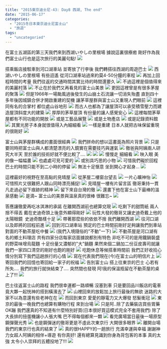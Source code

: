 ```yaml
---
title: "2015東京迪士尼-43: Day8 西湖, The end"
date: "2015-06-17"
categories: 
  - "2015冬日本東京迪士尼富士山"
  - "旅遊"
tags: 
  - "uncategoried"
---
```


在富士五湖區的第三天我們來到西湖いやしの里根場 據說這裏很療癒 剛好作為我們富士山行也是這次旅行的美麗句點! [![](images/16068290894_f40dafcff4.jpg)](http://flickr.com/photos/33703965@N00/16068290894)

搭乘飯店接駁車到河口湖車站 並寄放了行李後 我們轉搭往西湖的周遊巴士 ![](images/16503249560_88db8b547e.jpg) 西湖いやしの里根場 有些迢遙 從河口湖車站過來約莫4-50分鐘的車程 [![](images/16503249380_d4914caa2a.jpg)](http://flickr.com/photos/33703965@N00/16503249380) 再加上回程時間的考量 我們往返的交通時間其實比待的時間還要久 [![](images/16070687073_4f08babe34.jpg)](http://flickr.com/photos/33703965@N00/16070687073) 不過這裡是個值得來的美麗村落 [![](images/16503052608_7bd06af611.jpg)](http://flickr.com/photos/33703965@N00/16503052608) 不止在於我們又再看見的富士山美景 [![](images/16070635053_217552af35.jpg)](http://flickr.com/photos/33703965@N00/16070635053) 更因這裡曾是有很多茅屋的聚落 [![](images/16483365917_d0c009052d.jpg)](http://flickr.com/photos/33703965@N00/16483365917) 但是1966年一場颱風過後發生的山崩土石流讓一切消失殆盡 直到四十多年後因城鎮合併才開啟重建的契機 讓茅草屋群與富士山又重現人們眼前 [![](images/16504482549_804a91bb06.jpg)](http://flickr.com/photos/33703965@N00/16504482549) 這裡同有名的合掌村 都位處山谷地形 [![](images/16483315127_a7c1fbd6f9.jpg)](http://flickr.com/photos/33703965@N00/16483315127) 而古人也都為了讓屋頂可以承受積雪壓力而建造屋頂斜度大的建築 ![](images/16503244820_9e7f9f1fae.jpg) 厚厚的茅草屋頂 有份量的讓人感覺安心 [![](images/16503246010_c18a647489.jpg)](http://flickr.com/photos/33703965@N00/16503246010) 這裡每間茅草屋都有不同功能的開放 [![](images/16690635955_52d99b8169.jpg)](http://flickr.com/photos/33703965@N00/16690635955) 或是工藝品展覽 [![](images/16689284881_591373c6f0.jpg)](http://flickr.com/photos/33703965@N00/16689284881) 或是土物產店 [![](images/16689284171_90a46e3dfe.jpg)](http://flickr.com/photos/33703965@N00/16689284171) 或是記錄資料館 [![](images/16068304434_567bff6625.jpg)](http://flickr.com/photos/33703965@N00/16068304434) 其實光房子本身就很值得入內細細看 [![](images/16664682516_76ba516308.jpg)](http://flickr.com/photos/33703965@N00/16664682516) 一樣是重建 日本人就把古味保留重現的很剛好 [![](images/16690625585_d7ba37fea1.jpg)](http://flickr.com/photos/33703965@N00/16690625585)

富士山與茅屋群構成的畫面很經典 [![](images/16689301101_528bfbafbe.jpg)](http://flickr.com/photos/33703965@N00/16689301101) 我們拼命的想以這畫面為照片背景 [![](images/16664688666_777312e857.jpg)](http://flickr.com/photos/33703965@N00/16664688666) 只是要同時把富士山與人都清楚漂亮的入鏡實在需要技巧與運氣 [![](images/16070682273_f4918bf604.jpg)](http://flickr.com/photos/33703965@N00/16070682273) 徹爸與阿姨兩人研究大半天 至於誰的技術好就不便比較了.... [![](images/16483351807_48b3c02f2a.jpg)](http://flickr.com/photos/33703965@N00/16483351807) [![](images/16664681296_ece8e11b8c.jpg)](http://flickr.com/photos/33703965@N00/16664681296) [![](images/16503232080_e5282f6ef0.jpg)](http://flickr.com/photos/33703965@N00/16503232080) 慢慢走 細細看 ![](images/16690626975_de44e524bc.jpg) 映入眼 美的像一幅幅畫 [![](images/16689295491_d2c7c23574.jpg)](http://flickr.com/photos/33703965@N00/16689295491) 也處處可見可愛的 [![](images/16690627825_ff322e9097.jpg)](http://flickr.com/photos/33703965@N00/16690627825) 或別具巧思的小物 [![](images/16690622525_6a75ce8e62.jpg)](http://flickr.com/photos/33703965@N00/16690622525) 可惜我們礙於回程巴士的時間只能不到二小時的停留 ![](images/16070670763_40f242244c.jpg) 無法十足愜意 坐到開心才起身... [![](images/16070670703_3cd924b6f7.jpg)](http://flickr.com/photos/33703965@N00/16070670703)

這裡最好的視野在至高點的見晴屋 [![](images/16070665493_23af3df08e.jpg)](http://flickr.com/photos/33703965@N00/16070665493) 從茅屋二樓窗台望去 [![](images/16503237160_43c368f65a.jpg)](http://flickr.com/photos/33703965@N00/16503237160) 一片心曠神怡 [![](images/16483348287_6a989ea30f.jpg)](http://flickr.com/photos/33703965@N00/16483348287) 可惜照片又很難把人跟山同時漂亮捕捉! [![](images/16503228220_5443f31115.jpg)](http://flickr.com/photos/33703965@N00/16503228220) 見晴屋一樓有片留言區 徹哥秉持一貫凡走過必留下痕跡的精神 [![](images/16068296234_88a23a6182.jpg)](http://flickr.com/photos/33703965@N00/16068296234) 留下來自台灣的徹 [![](images/16504480509_d507dee083.jpg)](http://flickr.com/photos/33703965@N00/16504480509) 還畫下他在富士山下最棒的溫泉感動 [![](images/16068295694_3e0cd41cc0.jpg)](http://flickr.com/photos/33703965@N00/16068295694) 是滴~ 富士山的美景與溫泉真的很棒 很難忘~ [![](images/16690616395_da62da21cb.jpg)](http://flickr.com/photos/33703965@N00/16690616395)

答應讓徹愛再吃冰淇淋的承諾 在離開西湖前也總算兌現 [![](images/16483338277_8c0ed9d268.jpg)](http://flickr.com/photos/33703965@N00/16483338277) 吃剩下的甜筒紙 兩人捨不得丟 戴在史迪奇頭上後意外顯得剛好 [![](images/16504469669_a5a948a887.jpg)](http://flickr.com/photos/33703965@N00/16504469669) 玩性大發的徹哥又讓史迪奇戴上他的太陽眼鏡  史迪奇酷樣十足 [![](images/16070655823_cbd80dfe37.jpg)](http://flickr.com/photos/33703965@N00/16070655823) 帶著那麼些的依依不捨 我們離開西湖 [![](images/16070654033_98448e4173.jpg)](http://flickr.com/photos/33703965@N00/16070654033) 往河口湖 以及即將的回程前進 [![](images/16690606955_e14802900e.jpg)](http://flickr.com/photos/33703965@N00/16690606955) 回到河口湖車站 預定的巴士時間前剛好足夠讓我們到車站對面的不動茶屋吃中餐 [![](images/16689568862_c1029518b9.jpg)](http://flickr.com/photos/33703965@N00/16689568862) (我們入境隨俗的"不動"一下) [![](images/16503210820_e230fc5b4a.jpg)](http://flickr.com/photos/33703965@N00/16503210820) 不動茶屋是河口湖有名的鄉土料理店 共有四家分店每家店面據說都別有特色 非吃不可的是用鐵鍋裝盛的野菜味增烏龍麵 十足份量又濃郁的"大"鍋麵 果然來個二鍋加二份豆皮壽司就讓我們一家四口清空的剛好也飽的剛好 [![](images/16664662936_00f1262d98.jpg)](http://flickr.com/photos/33703965@N00/16664662936) 吃飽休息等候搭車時間前 我們正好收拾心情分別寫下我們這趟旅行的心情 [![](images/16664660826_1337b761e5.jpg)](http://flickr.com/photos/33703965@N00/16664660826) 寫在代表我們現在(今)在富士山的明信片上 ![](images/16503210500_7123c31d2b.jpg) 寄回我們的回憶也寄回給一家子的祝福 [![](images/16690600445_a265ce785f.jpg)](http://flickr.com/photos/33703965@N00/16690600445) 告別富士山 搭上往東京的巴士 心若有所失.... 我們的旅行就快結束了.... 突然間也發現 阿!我的保溫瓶留在不動茶屋的桌上了!!! [![](images/16070648623_00a3e2ceb6.jpg)](http://flickr.com/photos/33703965@N00/16070648623)

巴士往返富士山的路程 我們很幸運都一路順暢 沒塞到車 只是要回品川飯店的電車竟大夥一起恍神的搭到橫濱去了 ![](images/16689566432_3d21241b30.jpg) 山裡回來的放鬆加上旅行最後的無欲 迷路的大家不以為意還有些老神在在 [![](images/16689270431_42416c3eeb.jpg)](http://flickr.com/photos/33703965@N00/16689270431) 而回到東京 愛愛的靜電力又大爆發 怒髮衝冠 [![](images/16690596065_20c1cea8b1.jpg)](http://flickr.com/photos/33703965@N00/16690596065) 東京的最後一晚我們也總算有購物行程 來到台場 [![](images/16689267571_a4477dda62.jpg)](http://flickr.com/photos/33703965@N00/16689267571) 只是阿..除了去藥裝店買些胃藥 OK蹦 我們還真的不知道有什麼特別好買(日本很好買這模式完全不套用我們) 除了大長排的扭蛋機讓小人張大嘴 巴不得每個都來一顆 [![](images/16689562452_0772fe3c46.jpg)](http://flickr.com/photos/33703965@N00/16689562452) 看完廣場當日最後一場原型鋼彈聲光秀 [![](images/16503203090_2f9b10e1d1.jpg)](http://flickr.com/photos/33703965@N00/16503203090) 也是鋼彈迷的徹哥更是不虛此次東京行 大開很多眼界 [![](images/16068267844_59f5261a1d.jpg)](http://flickr.com/photos/33703965@N00/16068267844) 離開台場 我們的東京行也真的結束了 [![](images/16664646296_2f871f455d.jpg)](http://flickr.com/photos/33703965@N00/16664646296) 真的很HAPPY的一趟旅行 充滿幸運與幸福 謝謝神力女超人阿姨的相伴+導遊 有你真好! 還有總算見識到你身為背包客的本事 真的太強 太令小人崇拜的五體投地了!!! [![](images/16690597775_a1c920cbc7.jpg)](http://flickr.com/photos/33703965@N00/16690597775)

